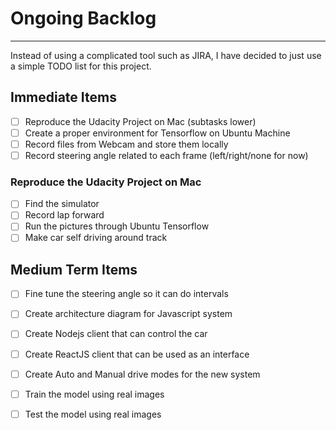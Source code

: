 # Ongoing Backlog
---
Instead of using a complicated tool such as JIRA, I have decided to just use a simple TODO list for this project.

## Immediate Items 
- [ ] Reproduce the Udacity Project on Mac (subtasks lower)
- [ ] Create a proper environment for Tensorflow on Ubuntu Machine
- [ ] Record files from Webcam and store them locally
- [ ] Record steering angle related to each frame (left/right/none for now)

### Reproduce the Udacity Project on Mac
- [ ] Find the simulator
- [ ] Record lap forward
- [ ] Run the pictures through Ubuntu Tensorflow
- [ ] Make car self driving around track

## Medium Term Items
- [ ] Fine tune the steering angle so it can do intervals
- [ ] Create architecture diagram for Javascript system
- [ ] Create Nodejs client that can control the car
- [ ] Create ReactJS client that can be used as an interface
- [ ] Create Auto and Manual drive modes for the new system
- [ ] Train the model using real images
- [ ] Test the model using real images

